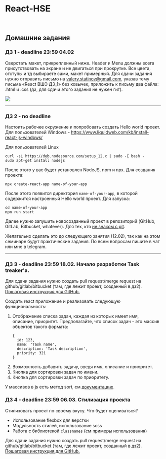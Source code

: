 # React-HSE
<br>

## Домашние задания
### **ДЗ 1** - deadline 23:59 04.02
Сверстать макет, прикрепленный ниже. Header и Menu должны всега присутствовать на экране и не двигаться при прокрутке. Все цвета, отступы и тд выбираете сами, макет примерный.
Для сдачи задания нужно отправить письмо на valery.statinov@gmail.com, указав тему письма «React ВШЭ ДЗ_1» без ковычек, приложить к письму два файла: .html и .css (да, для сдачи этого задания не нужен гит).

![](images/hw1.jpg)

---

### **ДЗ 2** - no deadline
Настоить рабочее окружение и попробовать создать Hello world проект.
Для пользователей Windows - https://www.liquidweb.com/kb/install-react-js-windows/

Для пользователей Linux
```
curl -sL https://deb.nodesource.com/setup_12.x | sudo -E bash -
sudo apt-get install nodejs
```
После этого у вас будет установлен NodeJS, npm и npx. Для создания проекта:
```
npx create-react-app name-of-your-app
```
После этого появится директория `name-of-your-app`, в которой содержится настроенный Hello world проект. Для запуска:
```
cd name-of-your-app
npm run start
```

Далее нужно запушить новосозданный проект в репозиторий (GitHub, GitLab, Bitbucket, whatever). Для тех, кто [не знаком с git](AboutGit.md).


Желательно сделать это до следующего занятия (12.02), так как на этом семинаре будут практические задания. По всем вопросам пишите в чат или мне в telegram.

---

### **ДЗ 3** - deadline 23:59 18.02. Начало разработки Task treaker'a.

Для сдачи задания нужно создать pull request/merge request на github/gitlab/bitbucket (там, где лежит проект, созданный в дз2). [Пошаговая инструкция для GitHub.](AboutPullRequests.md)

Создать react приложение и реализовать следующую функциональность:

1. Отображение списка задач, каждая из которых имеет имя, описание, приоритет. Предполагайте, что список задач - это массив объектов такого формата:
    ```
    {
      id: 123,
      name: 'Task name',
      description: 'Task description',
      priority: 321
    }
    ```
2. Возможность добавить задачу, введя имя, описание и приоритет.
3. Кнопка для сортировки задач по имени.
4. Кнопка для сортировки задач по приоритету.

У массивов в js есть метод sort, см [документацию](https://developer.mozilla.org/en-US/docs/Web/JavaScript/Reference/Global_Objects/Array/sort).


### **ДЗ 4** - deadline 23:59 06.03. Стилизация проекта
Стилизовать проект по своему вкусу. Что будет оцениваться?
  * Использование flexbox для верстки
  * Модульность стилей, использование scss
  * Работа с библиотекой `classnames` (см [примеры](seminar_4_flexbox_node-sass/examples/react-styles/src/App.jsx) использования)

Для сдачи задания нужно создать pull request/merge request на github/gitlab/bitbucket (там, где лежит проект, созданный в дз2). [Пошаговая инструкция для GitHub.](AboutPullRequests.md)